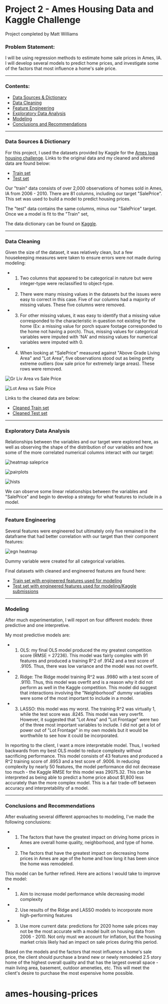 # Project 2 - Ames Housing Data and Kaggle Challenge

Project completed by Matt Williams

### Problem Statement:

I will be using regression methods to estimate home sale prices in Ames, IA. I will develop several models to predict home prices, and investigate some of the factors that most influence a home's sale price.

---

### Contents:
- [Data Sources & Dictionary](#Data-Sources-&-Dictionary)
- [Data Cleaning](#Data-Cleaning)
- [Feature Engineering](#Feature-Engineering)
- [Exploratory Data Analysis](#Exploratory-Data-Analysis)
- [Modeling](#Modeling)
- [Conclusions and Recommendations](#Conclusions-and-Recommendations)

---

### Data Sources & Dictionary

For this project, I used the datasets provided by Kaggle for the [Ames Iowa housing challenge](https://www.kaggle.com/c/dsi-us-12-project-2-regression-challenge/overview). Links to the original data and my cleaned and altered data are found below:

- [Train set](./datasets/train.csv)
- [Test set](./datasets/test.csv)


Our "train" data consists of over 2,000 observations of homes sold in Ames, IA from 2006 - 2010. There are 81 columns, including our target "SalePrice". This set was used to build a model to predict housing prices.

The "test" data contains the same columns, minus our "SalePrice" target. Once we a model is fit to the "Train" set,

The data dictionary can be found on [Kaggle](https://www.kaggle.com/c/dsi-us-12-project-2-regression-challenge/data).

---

### Data Cleaning

Given the size of the dataset, it was relatively clean, but a few housekeeping measures were taken to ensure errors were not made during modeling:

- 1) Two columns that appeared to be categorical in nature but were integer-type were reclassified to object-type.
- 2) There were many missing values in the datasets but the issues were easy to correct in this case. Five of our columns had a majority of missing values. These five columns were removed.
- 3) For other missing values, it was easy to identify that a missing value corresponded to the characteristic in question not existing for the home (Ex: a missing value for porch square footage corresponded to the home not having a porch). Thus, missing values for categorical variables were imputed with 'NA' and missing values for numerical variables were imputed with 0.
- 4) When looking at "SalePrice" measured against "Above Grade Living Area" and "Lot Area", five observations stood out as being pretty extreme outliers (low sale price for extremely large areas). These rows were removed.

![Gr Liv Area vs Sale Price](./graphs/grlivarea_saleprice.png)

![Lot Area vs Sale Price](./graphs/lotarea_saleprice.png)

Links to the cleaned data are below:
- [Cleaned Train set](./datasets/train_clean.csv)
- [Cleaned Test set](./datasets/test_clean.csv)

---

### Exploratory Data Analysis

Relationships between the variables and our target were explored here, as well as observing the shape of the distribution of our variables and how some of the more correlated numerical columns interact with our target:

![heatmap saleprice](./graphs/heatmap_saleprice.png)

![pairplots](./graphs/pairplots.png)

![hists](./graphs/hists.png)

We can observe some linear relationships between the variables and "SalePrice" and begin to develop a strategy for what features to include in a model.

---

### Feature Engineering

Several features were engineered but ultimately only five remained in the dataframe that had better correlation with our target than their component features:

![egn heatmap](./graphs/heatmap_saleprice_eng.png)

Dummy variable were created for all categorical variables.

Final datasets with cleaned and engineered features are found here:

- [Train set with engineered features used for modeling](./datasets/train_eng.csv)
- [Test set with engineered features used for modeling/Kaggle submissions](./datasets/test_eng.csv)

---

### Modeling

After much experimentation, I will report on four different models: three predictive and one interpretive.

My most predictive models are:

- 1) OLS: my final OLS model produced the my greatest competition score (RMSE = 27236). This model was fairly complex with 91 features and produced a training R^2 of .9142 and a test score of .9105. Thus, there was low variance and the model was not overfit.

- 2) Ridge: The Ridge model training R^2 was .9980 with a test score of .9110. Thus, this model was overfit and is a reason why it did not perform as well in the Kaggle competition. This model did suggest that interactions involving the "Neighborhood" dummy variables were some of the most important to include in a model.

- 3) LASSO: this model was my worst. The training R^2 was virtually 1, while the test score was .8245. This model was very overfit. However, it suggested that "Lot Area" and "Lot Frontage" were two of the three most important variables to include. I did not get a lot of power out of "Lot Frontage" in my own models but it would be worthwhile to see how it could be incorporated.

In reporting to the client, I want a more interpretable model. Thus, I worked backwards from my best OLS model to reduce complexity without sacrificing performance. This model consists of 43 features and produced a R^2 training score of .8953 and a test score of .9006. In reducing complexity by nearly 50 features, the model performance did not decrease too much - the Kaggle RMSE for this model was 29075.32. This can be interpreted as being able to predict a home price about $1,800 less accurately than the more complex model. This is a fair trade-off between accuracy and interpretability of a model.

---

### Conclusions and Recommendations

After evaluating several different approaches to modeling, I've made the following conclusions:

- 1) The factors that have the greatest impact on driving home prices in Ames are overall home quality, neighborhood, and type of home.
- 2) The factors that have the greatest impact on decreasing home prices in Ames are age of the home and how long it has been since the home was remodeled.

This model can be further refined. Here are actions I would take to improve the model:

- 1) Aim to increase model performance while decreasing model complexity
- 2) Use results of the Ridge and LASSO models to incorporate more high-performing features
- 3) Use more current data: predictions for 2020 home sale prices may not be the most accurate with a model built on housing data from 2006 - 2010. Not only must we account for inflation, but the housing market crisis likely had an impact on sale prices during this period.

Based on the models and the factors that most influence a home's sale price, the client should purchase a brand new or newly remodeled 2.5 story home of the highest overall quality and that has the largest overall space - main living area, basement, outdoor ameneties, etc. This will meet the client's desire to purchase the most expensive home possible.
# ames-housing-prices
